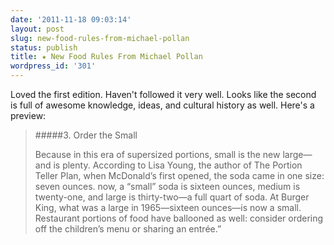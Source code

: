 ```yaml
---
date: '2011-11-18 09:03:14'
layout: post
slug: new-food-rules-from-michael-pollan
status: publish
title: ★ New Food Rules From Michael Pollan
wordpress_id: '301'
---
```


Loved the first edition. Haven't followed it very well. Looks like the second is full of awesome knowledge, ideas, and cultural history as well. Here's a preview:

> #####3. Order the Small
> 
> Because in this era of supersized portions, small is the new large—and is plenty. According to Lisa Young, the author of The Portion Teller Plan, when McDonald’s first opened, the soda came in one size: seven ounces. now, a “small” soda is sixteen ounces, medium is twenty-one, and large is thirty-two—a full quart of soda. At Burger King, what was a large in 1965—sixteen ounces—is now a small. Restaurant portions of food have ballooned as well: consider ordering off the children’s menu or sharing an entrée.”

